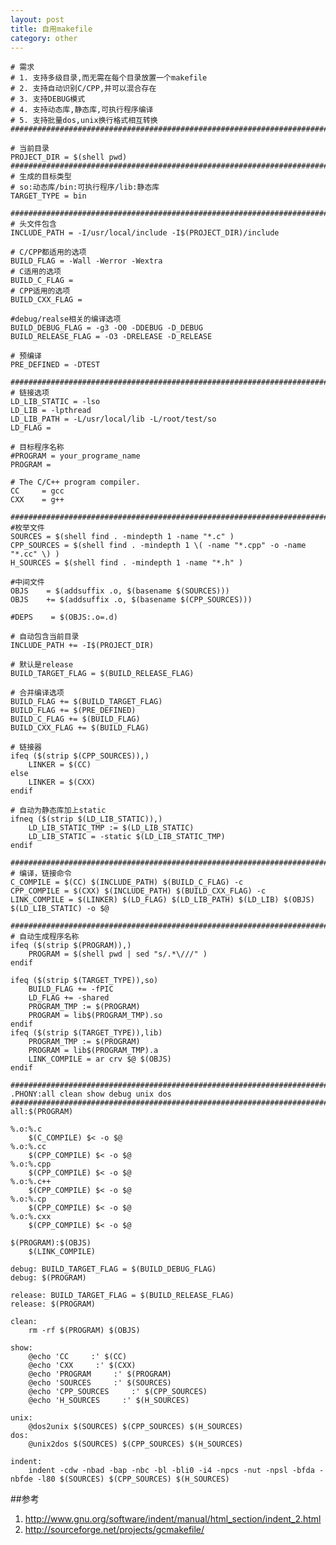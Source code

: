 ```yaml
---
layout: post
title: 自用makefile
category: other
---
```

	
	# 需求
	# 1. 支持多级目录,而无需在每个目录放置一个makefile
	# 2. 支持自动识别C/CPP,并可以混合存在
	# 3. 支持DEBUG模式
	# 4. 支持动态库,静态库,可执行程序编译
	# 5. 支持批量dos,unix换行格式相互转换
	###########################################################################

	# 当前目录
	PROJECT_DIR = $(shell pwd)
	###########################################################################
	# 生成的目标类型
	# so:动态库/bin:可执行程序/lib:静态库
	TARGET_TYPE = bin

	###########################################################################
	# 头文件包含
	INCLUDE_PATH = -I/usr/local/include -I$(PROJECT_DIR)/include 

	# C/CPP都适用的选项
	BUILD_FLAG = -Wall -Werror -Wextra 
	# C适用的选项
	BUILD_C_FLAG =
	# CPP适用的选项
	BUILD_CXX_FLAG =

	#debug/realse相关的编译选项
	BUILD_DEBUG_FLAG = -g3 -O0 -DDEBUG -D_DEBUG
	BUILD_RELEASE_FLAG = -O3 -DRELEASE -D_RELEASE

	# 预编译
	PRE_DEFINED = -DTEST 

	###########################################################################
	# 链接选项
	LD_LIB_STATIC = -lso
	LD_LIB = -lpthread
	LD_LIB_PATH = -L/usr/local/lib -L/root/test/so
	LD_FLAG = 

	# 目标程序名称
	#PROGRAM = your_programe_name
	PROGRAM =

	# The C/C++ program compiler.
	CC     = gcc
	CXX    = g++

	###########################################################################
	#枚举文件
	SOURCES = $(shell find . -mindepth 1 -name "*.c" )
	CPP_SOURCES = $(shell find . -mindepth 1 \( -name "*.cpp" -o -name "*.cc" \) )
	H_SOURCES = $(shell find . -mindepth 1 -name "*.h" )

	#中间文件
	OBJS    = $(addsuffix .o, $(basename $(SOURCES)))
	OBJS    += $(addsuffix .o, $(basename $(CPP_SOURCES)))

	#DEPS    = $(OBJS:.o=.d)

	# 自动包含当前目录
	INCLUDE_PATH += -I$(PROJECT_DIR)

	# 默认是release
	BUILD_TARGET_FLAG = $(BUILD_RELEASE_FLAG)

	# 合并编译选项
	BUILD_FLAG += $(BUILD_TARGET_FLAG)
	BUILD_FLAG += $(PRE_DEFINED)
	BUILD_C_FLAG += $(BUILD_FLAG)
	BUILD_CXX_FLAG += $(BUILD_FLAG)

	# 链接器
	ifeq ($(strip $(CPP_SOURCES)),)
		LINKER = $(CC)
	else
		LINKER = $(CXX)
	endif

	# 自动为静态库加上static
	ifneq ($(strip $(LD_LIB_STATIC)),)
		LD_LIB_STATIC_TMP := $(LD_LIB_STATIC)
		LD_LIB_STATIC = -static $(LD_LIB_STATIC_TMP)
	endif

	###########################################################################
	# 编译，链接命令
	C_COMPILE = $(CC) $(INCLUDE_PATH) $(BUILD_C_FLAG) -c
	CPP_COMPILE = $(CXX) $(INCLUDE_PATH) $(BUILD_CXX_FLAG) -c
	LINK_COMPILE = $(LINKER) $(LD_FLAG) $(LD_LIB_PATH) $(LD_LIB) $(OBJS) $(LD_LIB_STATIC) -o $@

	###########################################################################
	# 自动生成程序名称
	ifeq ($(strip $(PROGRAM)),)
		PROGRAM = $(shell pwd | sed "s/.*\///" )
	endif

	ifeq ($(strip $(TARGET_TYPE)),so)
		BUILD_FLAG += -fPIC
		LD_FLAG += -shared
		PROGRAM_TMP := $(PROGRAM)
		PROGRAM = lib$(PROGRAM_TMP).so
	endif
	ifeq ($(strip $(TARGET_TYPE)),lib)
		PROGRAM_TMP := $(PROGRAM)
		PROGRAM = lib$(PROGRAM_TMP).a
		LINK_COMPILE = ar crv $@ $(OBJS)
	endif

	###########################################################################
	.PHONY:all clean show debug unix dos
	###########################################################################
	all:$(PROGRAM)

	%.o:%.c
		$(C_COMPILE) $< -o $@
	%.o:%.cc
		$(CPP_COMPILE) $< -o $@
	%.o:%.cpp
		$(CPP_COMPILE) $< -o $@
	%.o:%.c++
		$(CPP_COMPILE) $< -o $@
	%.o:%.cp
		$(CPP_COMPILE) $< -o $@
	%.o:%.cxx
		$(CPP_COMPILE) $< -o $@

	$(PROGRAM):$(OBJS)
		$(LINK_COMPILE)

	debug: BUILD_TARGET_FLAG = $(BUILD_DEBUG_FLAG)
	debug: $(PROGRAM)

	release: BUILD_TARGET_FLAG = $(BUILD_RELEASE_FLAG)
	release: $(PROGRAM)

	clean:
		rm -rf $(PROGRAM) $(OBJS)

	show:
		@echo 'CC     :' $(CC)
		@echo 'CXX     :' $(CXX)
		@echo 'PROGRAM     :' $(PROGRAM)
		@echo 'SOURCES     :' $(SOURCES)
		@echo 'CPP_SOURCES     :' $(CPP_SOURCES)
		@echo 'H_SOURCES     :' $(H_SOURCES)

	unix:
		@dos2unix $(SOURCES) $(CPP_SOURCES) $(H_SOURCES)
	dos:
		@unix2dos $(SOURCES) $(CPP_SOURCES) $(H_SOURCES)

	indent:
		indent -cdw -nbad -bap -nbc -bl -bli0 -i4 -npcs -nut -npsl -bfda -nbfde -l80 $(SOURCES) $(CPP_SOURCES) $(H_SOURCES)
		
		
##参考
1. <http://www.gnu.org/software/indent/manual/html_section/indent_2.html>
2. <http://sourceforge.net/projects/gcmakefile/>
